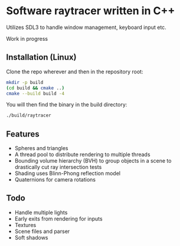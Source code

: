 # Software raytracer written in C++
Utilizes SDL3 to handle window management, keyboard input etc.

Work in progress

## Installation (Linux)
Clone the repo wherever and then in the repository root:
```bash
mkdir -p build
(cd build && cmake ..)
cmake --build build -4
```
You will then find the binary in the build directory:
```bash
./build/raytracer
```

## Features

- Spheres and triangles
- A thread pool to distribute rendering to multiple threads
- Bounding volume hierarchy (BVH) to group objects in a scene to drastically cut ray intersection tests
- Shading uses Blinn-Phong reflection model
- Quaternions for camera rotations

## Todo

- Handle multiple lights
- Early exits from rendering for inputs
- Textures
- Scene files and parser
- Soft shadows

